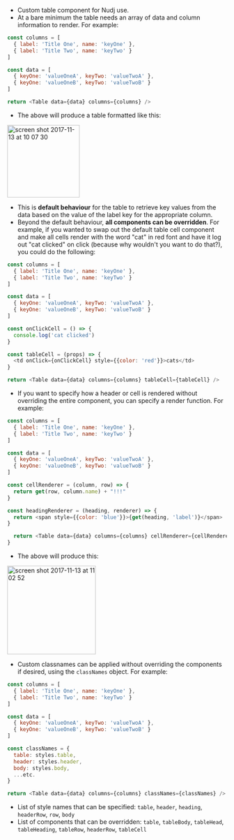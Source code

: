 - Custom table component for Nudj use.
- At a bare minimum the table needs an array of data and column information to render. For example:

```javascript
const columns = [
  { label: 'Title One', name: 'keyOne' },
  { label: 'Title Two', name: 'keyTwo' }
]

const data = [
  { keyOne: 'valueOneA', keyTwo: 'valueTwoA' },
  { keyOne: 'valueOneB', keyTwo: 'valueTwoB' }
]

return <Table data={data} columns={columns} />
```

- The above will produce a table formatted like this:

<img width="166" alt="screen shot 2017-11-13 at 10 07 30" src="https://user-images.githubusercontent.com/24386407/32720129-822dacce-c85a-11e7-8043-38d1382a8b63.png">

- This is **default behaviour** for the table to retrieve key values from the data based on the value of the label key for the appropriate column.
- Beyond the default behaviour, **all components can be overridden**.  For example, if you wanted to swap out the default table cell component and make all cells render with the word "cat" in red font and have it log out "cat clicked" on click (because why wouldn't you want to do that?), you could do the following:

```javascript
const columns = [
  { label: 'Title One', name: 'keyOne' },
  { label: 'Title Two', name: 'keyTwo' }
]

const data = [
  { keyOne: 'valueOneA', keyTwo: 'valueTwoA' },
  { keyOne: 'valueOneB', keyTwo: 'valueTwoB' }
]

const onClickCell = () => {
  console.log('cat clicked')
}

const tableCell = (props) => {
  <td onClick={onClickCell} style={{color: 'red'}}>cats</td>
}

return <Table data={data} columns={columns} tableCell={tableCell} />
```

- If you want to specify how a header or cell is rendered without overriding the entire component, you can specify a render function.  For example:

```javascript
const columns = [
  { label: 'Title One', name: 'keyOne' },
  { label: 'Title Two', name: 'keyTwo' }
]

const data = [
  { keyOne: 'valueOneA', keyTwo: 'valueTwoA' },
  { keyOne: 'valueOneB', keyTwo: 'valueTwoB' }
]

const cellRenderer = (column, row) => {
  return get(row, column.name) + "!!!"
}

const headingRenderer = (heading, renderer) => {
  return <span style={{color: 'blue'}}>{get(heading, 'label')}</span>
}

  return <Table data={data} columns={columns} cellRenderer={cellRenderer} headingRenderer={headingRenderer} />
}
```

- The above will produce this:

<img width="203" alt="screen shot 2017-11-13 at 11 02 52" src="https://user-images.githubusercontent.com/24386407/32722630-67a98a6e-c862-11e7-941b-b096d16a9c71.png">

- Custom classnames can be applied without overriding the components if desired, using the  `classNames` object.  For example:

```javascript
const columns = [
  { label: 'Title One', name: 'keyOne' },
  { label: 'Title Two', name: 'keyTwo' }
]

const data = [
  { keyOne: 'valueOneA', keyTwo: 'valueTwoA' },
  { keyOne: 'valueOneB', keyTwo: 'valueTwoB' }
]

const classNames = {
  table: styles.table,
  header: styles.header,
  body: styles.body,
  ...etc.
}

return <Table data={data} columns={columns} classNames={classNames} />
```

- List of style names that can be specified: `table`, `header`, `heading`, `headerRow`, `row`, `body`
- List of components that can be overridden: `table`, `tableBody`, `tableHead`, `tableHeading`, `tableRow`, `headerRow`, `tableCell`

